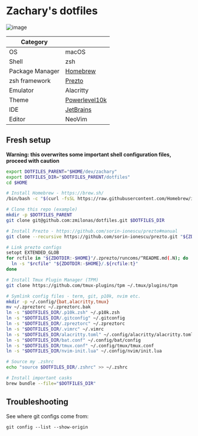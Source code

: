 # Zachary's dotfiles

![image](https://github.com/zmilonas/dotfiles/assets/25948390/0b895cc2-78ce-45ec-b2d2-075fb7bfd54c)


|      Category   |              |
|-----------------|---------------|
| OS              | macOS         |
| Shell           | zsh           |
| Package Manager | [Homebrew](https://brew.sh/)      |
| zsh framework   | [Prezto](https://github.com/sorin-ionescu/prezto)        |
| Emulator        | Alacritty     |
| Theme           | [Powerlevel10k](https://github.com/romkatv/powerlevel10k) |
| IDE             | [JetBrains](https://www.jetbrains.com/products/#lang=js&lang=go&lang=python&lang=sql)     |
| Editor          | NeoVim        | 


## Fresh setup

**Warning: this overwrites some important shell configuration files, proceed with caution** 

```sh
export DOTFILES_PARENT="$HOME/dev/zachary"
export DOTFILES_DIR="$DOTFILES_PARENT/dotfiles"
cd $HOME

# Install Homebrew - https://brew.sh/
/bin/bash -c "$(curl -fsSL https://raw.githubusercontent.com/Homebrew/install/HEAD/install.sh)"

# Clone this repo (example)
mkdir -p $DOTFILES_PARENT
git clone git@github.com:zmilonas/dotfiles.git $DOTFILES_DIR

# Install Prezto - https://github.com/sorin-ionescu/prezto#manual
git clone --recursive https://github.com/sorin-ionescu/prezto.git "${ZDOTDIR:-$HOME}/.zprezto"

# Link prezto configs
setopt EXTENDED_GLOB
for rcfile in "${ZDOTDIR:-$HOME}"/.zprezto/runcoms/^README.md(.N); do
  ln -s "$rcfile" "${ZDOTDIR:-$HOME}/.${rcfile:t}"
done

# Install Tmux Plugin Manager (TPM)
git clone https://github.com/tmux-plugins/tpm ~/.tmux/plugins/tpm

# Symlink config files - term, git, p10k, nvim etc.
mkdir -p ~/.config/{bat,alacritty,tmux}
mv ~/.zpreztorc ~/.zpreztorc.bak
ln -s "$DOTFILES_DIR/.p10k.zsh" ~/.p10k.zsh
ln -s "$DOTFILES_DIR/.gitconfig" ~/.gitconfig
ln -s "$DOTFILES_DIR/.zpreztorc" ~/.zpreztorc
ln -s "$DOTFILES_DIR/.vimrc" ~/.vimrc
ln -s "$DOTFILES_DIR/alacritty.toml" ~/.config/alacritty/alacritty.toml
ln -s "$DOTFILES_DIR/bat.conf" ~/.config/bat/config
ln -s "$DOTFILES_DIR/tmux.conf" ~/.config/tmux/tmux.conf
ln -s "$DOTFILES_DIR/nvim-init.lua" ~/.config/nvim/init.lua

# Source my .zshrc
echo "source $DOTFILES_DIR/.zshrc" >> ~/.zshrc

# Install important casks
brew bundle --file="$DOTFILES_DIR"
```

## Troubleshooting

See where git configs come from:
```
git config --list --show-origin
```

